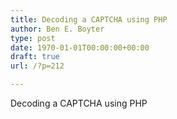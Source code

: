 ```yaml
---
title: Decoding a CAPTCHA using PHP
author: Ben E. Boyter
type: post
date: 1970-01-01T00:00:00+00:00
draft: true
url: /?p=212

---
```

Decoding a CAPTCHA using PHP